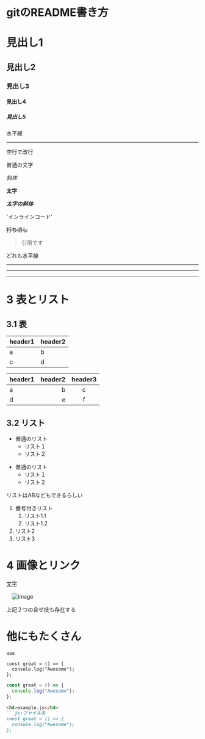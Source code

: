 
# gitのREADME書き方

# 見出し1
## 見出し2
### 見出し3
#### 見出し4
##### 見出し5

水平線
***

空行で改行

普通の文字

*斜体*

**太字**

***太字の斜体***

'インラインコード'

~~打ち消し~~

> 引用です

どれも水平線

---
***
___

# 3 表とリスト

## 3.1 表

|header1|header2|
|-|-|
|a|b|
|c|d|

|header1|header2|header3|
|:-|-:|:-:|
|a|b|c|
|d|e|f|

## 3.2 リスト

* 普通のリスト
  * リスト１
  * リスト２

- 普通のリスト
  - リスト１
  - リスト２

リストはABなどもできるらしい
1. 番号付きリスト
   1. リスト1.1
   1. リスト1.2
1. リスト2
1. リスト3

# 4 画像とリンク
[文字](ここにurlや画像を入れる)

　![image](ここに画像を入れる)

上記２つの合せ技も存在する

# 他にもたくさん

```
aaa
```





```
const great = () => {
  console.log("Awesome");
};
```



```js
const great = () => {
  console.log("Awesome");
};
```

```markdown
<h4>example.js</h4>
```js:ファイル名
const great = () => {
  console.log("Awesome");
};
```



















